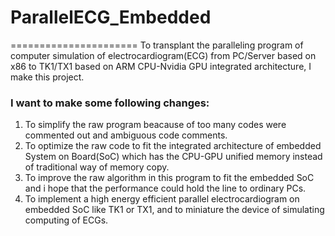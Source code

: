 # ParallelECG_Embedded
======================
To transplant the paralleling program of computer simulation of electrocardiogram(ECG) from PC/Server based on x86 to TK1/TX1 based on ARM CPU-Nvidia GPU integrated architecture, I make this project.

### I want to make some following changes:

1. To simplify the raw program beacause of too many codes were commented out and ambiguous code comments.
2. To optimize the raw code to fit the integrated architecture of embedded System on Board(SoC) which has the CPU-GPU unified memory instead of traditional way of memory copy.
3. To improve the raw algorithm in this program to fit the embedded SoC and i hope that the performance could hold the line to ordinary PCs.
4. To implement a high energy efficient parallel electrocardiogram on embedded SoC like TK1 or TX1, and to miniature the device of simulating computing of ECGs.
